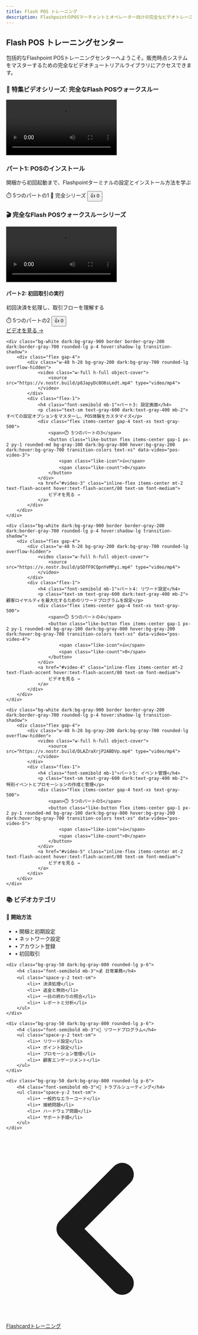 ```yaml
---
title: Flash POS トレーニング
description: FlashpointのPOSマーチャントとオペレーター向けの完全なビデオトレーニングライブラリ
---
```


## Flash POS トレーニングセンター

包括的なFlashpoint POSトレーニングセンターへようこそ。販売時点システムをマスターするための完全なビデオチュートリアルライブラリにアクセスできます。

### 🎥 特集ビデオシリーズ: 完全なFlash POSウォークスルー

<div class="bg-flash-accent/10 border border-flash-accent/20 rounded-lg p-6 mb-8">
    <div class="aspect-video bg-black rounded-lg mb-4">
        <video controls class="w-full h-full rounded-lg">
            <source src="https://v.nostr.build/LGchgA2EmpnHF9Oc.mp4" type="video/mp4">
            お使いのブラウザは動画タグをサポートしていません。
        </video>
    </div>
    <h3 class="text-xl font-semibold mb-2">パート1: POSのインストール</h3>
    <p class="text-gray-600 dark:text-gray-400 mb-4">開梱から初回起動まで、Flashpointターミナルの設定とインストール方法を学ぶ</p>
    <div class="flex flex-wrap items-center gap-4 text-sm">
        <span class="text-gray-500">⏱️ 5つのパートの1</span>
        <span class="text-gray-500">📅 完全シリーズ</span>
        <button class="like-button flex items-center gap-1 px-3 py-1 rounded-md bg-gray-200 dark:bg-gray-700 hover:bg-gray-300 dark:hover:bg-gray-600 transition-colors" data-video="pos-video-1">
            <span class="like-icon">👍</span>
            <span class="like-count">0</span>
        </button>
    </div>
</div>

### 🎬 完全なFlash POSウォークスルーシリーズ

<div class="space-y-4">
    <div class="bg-white dark:bg-gray-900 border border-gray-200 dark:border-gray-700 rounded-lg p-4 hover:shadow-lg transition-shadow">
        <div class="flex gap-4">
            <div class="w-48 h-28 bg-gray-200 dark:bg-gray-700 rounded-lg overflow-hidden">
                <video class="w-full h-full object-cover">
                    <source src="https://v.nostr.build/DohkyTOVVuBHawxO.mp4" type="video/mp4">
                </video>
            </div>
            <div class="flex-1">
                <h4 class="font-semibold mb-1">パート2: 初回取引の実行</h4>
                <p class="text-sm text-gray-600 dark:text-gray-400 mb-2">初回決済を処理し、取引フローを理解する</p>
                <div class="flex items-center gap-4 text-xs text-gray-500">
                    <span>⏱️ 5つのパートの2</span>
                    <button class="like-button flex items-center gap-1 px-2 py-1 rounded-md bg-gray-100 dark:bg-gray-800 hover:bg-gray-200 dark:hover:bg-gray-700 transition-colors text-xs" data-video="pos-video-2">
                        <span class="like-icon">👍</span>
                        <span class="like-count">0</span>
                    </button>
                </div>
                <a href="#video-2" class="inline-flex items-center mt-2 text-flash-accent hover:text-flash-accent/80 text-sm font-medium">
                    ビデオを見る →
                </a>
            </div>
        </div>
    </div>
    
    <div class="bg-white dark:bg-gray-900 border border-gray-200 dark:border-gray-700 rounded-lg p-4 hover:shadow-lg transition-shadow">
        <div class="flex gap-4">
            <div class="w-48 h-28 bg-gray-200 dark:bg-gray-700 rounded-lg overflow-hidden">
                <video class="w-full h-full object-cover">
                    <source src="https://v.nostr.build/p8JapyDc8O6sLedt.mp4" type="video/mp4">
                </video>
            </div>
            <div class="flex-1">
                <h4 class="font-semibold mb-1">パート3: 設定画面</h4>
                <p class="text-sm text-gray-600 dark:text-gray-400 mb-2">すべての設定オプションをマスターし、POS体験をカスタマイズ</p>
                <div class="flex items-center gap-4 text-xs text-gray-500">
                    <span>⏱️ 5つのパートの3</span>
                    <button class="like-button flex items-center gap-1 px-2 py-1 rounded-md bg-gray-100 dark:bg-gray-800 hover:bg-gray-200 dark:hover:bg-gray-700 transition-colors text-xs" data-video="pos-video-3">
                        <span class="like-icon">👍</span>
                        <span class="like-count">0</span>
                    </button>
                </div>
                <a href="#video-3" class="inline-flex items-center mt-2 text-flash-accent hover:text-flash-accent/80 text-sm font-medium">
                    ビデオを見る →
                </a>
            </div>
        </div>
    </div>
    
    <div class="bg-white dark:bg-gray-900 border border-gray-200 dark:border-gray-700 rounded-lg p-4 hover:shadow-lg transition-shadow">
        <div class="flex gap-4">
            <div class="w-48 h-28 bg-gray-200 dark:bg-gray-700 rounded-lg overflow-hidden">
                <video class="w-full h-full object-cover">
                    <source src="https://v.nostr.build/pSDfF9CQpnYeMPyi.mp4" type="video/mp4">
                </video>
            </div>
            <div class="flex-1">
                <h4 class="font-semibold mb-1">パート4: リワード設定</h4>
                <p class="text-sm text-gray-600 dark:text-gray-400 mb-2">顧客ロイヤルティを最大化するためのリワードプログラムを設定</p>
                <div class="flex items-center gap-4 text-xs text-gray-500">
                    <span>⏱️ 5つのパートの4</span>
                    <button class="like-button flex items-center gap-1 px-2 py-1 rounded-md bg-gray-100 dark:bg-gray-800 hover:bg-gray-200 dark:hover:bg-gray-700 transition-colors text-xs" data-video="pos-video-4">
                        <span class="like-icon">👍</span>
                        <span class="like-count">0</span>
                    </button>
                </div>
                <a href="#video-4" class="inline-flex items-center mt-2 text-flash-accent hover:text-flash-accent/80 text-sm font-medium">
                    ビデオを見る →
                </a>
            </div>
        </div>
    </div>
    
    <div class="bg-white dark:bg-gray-900 border border-gray-200 dark:border-gray-700 rounded-lg p-4 hover:shadow-lg transition-shadow">
        <div class="flex gap-4">
            <div class="w-48 h-28 bg-gray-200 dark:bg-gray-700 rounded-lg overflow-hidden">
                <video class="w-full h-full object-cover">
                    <source src="https://v.nostr.build/DLAZraXrjP2ABDVp.mp4" type="video/mp4">
                </video>
            </div>
            <div class="flex-1">
                <h4 class="font-semibold mb-1">パート5: イベント管理</h4>
                <p class="text-sm text-gray-600 dark:text-gray-400 mb-2">特別イベントとプロモーションの作成と管理</p>
                <div class="flex items-center gap-4 text-xs text-gray-500">
                    <span>⏱️ 5つのパートの5</span>
                    <button class="like-button flex items-center gap-1 px-2 py-1 rounded-md bg-gray-100 dark:bg-gray-800 hover:bg-gray-200 dark:hover:bg-gray-700 transition-colors text-xs" data-video="pos-video-5">
                        <span class="like-icon">👍</span>
                        <span class="like-count">0</span>
                    </button>
                </div>
                <a href="#video-5" class="inline-flex items-center mt-2 text-flash-accent hover:text-flash-accent/80 text-sm font-medium">
                    ビデオを見る →
                </a>
            </div>
        </div>
    </div>
</div>

### 📚 ビデオカテゴリ

<div class="grid md:grid-cols-2 gap-6 mb-8">
    <div class="bg-gray-50 dark:bg-gray-800 rounded-lg p-6">
        <h4 class="font-semibold mb-3">🚀 開始方法</h4>
        <ul class="space-y-2 text-sm">
            <li>• 開梱と初期設定</li>
            <li>• ネットワーク設定</li>
            <li>• アカウント登録</li>
            <li>• 初回取引</li>
        </ul>
    </div>
    
    <div class="bg-gray-50 dark:bg-gray-800 rounded-lg p-6">
        <h4 class="font-semibold mb-3">💰 日常業務</h4>
        <ul class="space-y-2 text-sm">
            <li>• 決済処理</li>
            <li>• 返金と無効</li>
            <li>• 一日の終わりの照合</li>
            <li>• レポートと分析</li>
        </ul>
    </div>
    
    <div class="bg-gray-50 dark:bg-gray-800 rounded-lg p-6">
        <h4 class="font-semibold mb-3">🎁 リワードプログラム</h4>
        <ul class="space-y-2 text-sm">
            <li>• リワード設定</li>
            <li>• ポイント設定</li>
            <li>• プロモーション管理</li>
            <li>• 顧客エンゲージメント</li>
        </ul>
    </div>
    
    <div class="bg-gray-50 dark:bg-gray-800 rounded-lg p-6">
        <h4 class="font-semibold mb-3">🔧 トラブルシューティング</h4>
        <ul class="space-y-2 text-sm">
            <li>• 一般的なエラーコード</li>
            <li>• 接続問題</li>
            <li>• ハードウェア問題</li>
            <li>• サポート手順</li>
        </ul>
    </div>
</div>

<!-- Navigation links -->
<div class="flex justify-between items-center mt-8 pt-4 border-t border-zinc-200 dark:border-zinc-700">
  <div class="w-1/3 text-left">
    <a href="flashcard" class="inline-flex items-center bg-purple-600 hover:bg-purple-700 text-white rounded-md transition-colors px-4 py-2 text-sm font-medium shadow-sm hover:shadow-md">
      <svg xmlns="http://www.w3.org/2000/svg" class="h-6 w-6 mr-2" fill="none" viewBox="0 0 24 24" stroke="currentColor">
        <path stroke-linecap="round" stroke-linejoin="round" stroke-width="3" d="M15 19l-7-7 7-7" />
      </svg>
      Flashcardトレーニング
    </a>
  </div>
  <div class="w-1/3 text-center">
    <!-- Optional center content -->
  </div>
  <div class="w-1/3 text-right">
    <!-- Last page in training section -->
  </div>
</div>

<script>
// Like button functionality
document.addEventListener('DOMContentLoaded', function() {
    // Initialize likes from localStorage
    const likeButtons = document.querySelectorAll('.like-button');
    
    likeButtons.forEach(button => {
        const videoId = button.getAttribute('data-video');
        const likeCount = localStorage.getItem(`flash-pos-likes-${videoId}`) || 0;
        const isLiked = localStorage.getItem(`flash-pos-liked-${videoId}`) === 'true';
        
        button.querySelector('.like-count').textContent = likeCount;
        if (isLiked) {
            button.classList.add('liked');
            button.style.backgroundColor = '#9333ea';
            button.style.color = 'white';
        }
        
        button.addEventListener('click', function() {
            const currentCount = parseInt(button.querySelector('.like-count').textContent);
            const wasLiked = button.classList.contains('liked');
            
            if (wasLiked) {
                // Unlike
                const newCount = Math.max(0, currentCount - 1);
                button.querySelector('.like-count').textContent = newCount;
                button.classList.remove('liked');
                button.style.backgroundColor = '';
                button.style.color = '';
                localStorage.setItem(`flash-pos-likes-${videoId}`, newCount);
                localStorage.setItem(`flash-pos-liked-${videoId}`, 'false');
            } else {
                // Like
                const newCount = currentCount + 1;
                button.querySelector('.like-count').textContent = newCount;
                button.classList.add('liked');
                button.style.backgroundColor = '#9333ea';
                button.style.color = 'white';
                localStorage.setItem(`flash-pos-likes-${videoId}`, newCount);
                localStorage.setItem(`flash-pos-liked-${videoId}`, 'true');
            }
        });
    });
});
</script>
